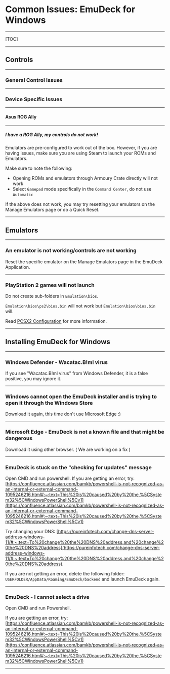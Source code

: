 # Common Issues: EmuDeck for Windows

***

[TOC]

***

## Controls

***

### General Control Issues

***

### Device Specific Issues

***

#### Asus ROG Ally

***

##### I have a ROG Ally, my controls do not work!

Emulators are pre-configured to work out of the box. However, if you are having issues, make sure you are using Steam to launch your ROMs and Emulators. 

Make sure to note the following:

* Opening ROMs and emulators through Armoury Crate directly will not work
* Select `Gamepad` mode specifically in the `Command Center`, do not use `Automatic`

If the above does not work, you may try resetting your emulators on the Manage Emulators page or do a Quick Reset.

***

## Emulators

***

### An emulator is not working/controls are not working

Reset the specific emulator on the Manage Emulators page in the EmuDeck Application. 

***

### PlayStation 2 games will not launch

Do not create sub-folders in `Emulation\bios`.

`Emulation\bios\ps2\bios.bin` will not work but `Emulation\bios\bios.bin` will.

Read [PCSX2 Configuration](../../emulators/windows/pcsx2.md#pcsx2-configuration) for more information. 

***

## Installing EmuDeck for Windows

***

### Windows Defender - Wacatac.B!ml virus

If you see "Wacatac.B!ml virus" from Windows Defender, it is a false positive, you may ignore it.

***

### Windows cannot open the EmuDeck installer and is trying to open it through the Windows Store

Download it again, this time don't use Microsoft Edge :)

***

### Microsoft Edge - EmuDeck is not a known file and that might be dangerous

Download it using other browser. ( We are working on a fix )

***

### EmuDeck is stuck on the "checking for updates" message


Open CMD and run powershell. If you are getting an error, try: [https://confluence.atlassian.com/bamkb/powershell-is-not-recognized-as-an-internal-or-external-command-1095246216.html#:~:text=This%20is%20caused%20by%20the,%5CSystem32%5CWindowsPowerShell%5Cv1](https://confluence.atlassian.com/bamkb/powershell-is-not-recognized-as-an-internal-or-external-command-1095246216.html#:~:text=This%20is%20caused%20by%20the,%5CSystem32%5CWindowsPowerShell%5Cv1)

Try changing your DNS: [https://pureinfotech.com/change-dns-server-address-windows-11/#:~:text=To%20change%20the%20DNS%20address,and%20change%20the%20DNS%20address](https://pureinfotech.com/change-dns-server-address-windows-11/#:~:text=To%20change%20the%20DNS%20address,and%20change%20the%20DNS%20address).

If you are not getting an error, delete the following folder: `USERFOLDER/AppData/Roaming/EmuDeck/backend` and launch EmuDeck again.

***

### EmuDeck - I cannot select a drive

Open CMD and run Powershell. 

If you are getting an error, try: [https://confluence.atlassian.com/bamkb/powershell-is-not-recognized-as-an-internal-or-external-command-1095246216.html#:~:text=This%20is%20caused%20by%20the,%5CSystem32%5CWindowsPowerShell%5Cv1](https://confluence.atlassian.com/bamkb/powershell-is-not-recognized-as-an-internal-or-external-command-1095246216.html#:~:text=This%20is%20caused%20by%20the,%5CSystem32%5CWindowsPowerShell%5Cv1)

***